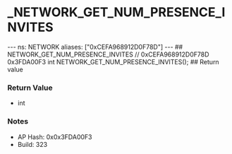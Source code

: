 # _NETWORK_GET_NUM_PRESENCE_INVITES

--- ns: NETWORK aliases: ["0xCEFA968912D0F78D"] --- ## NETWORK_GET_NUM_PRESENCE_INVITES  // 0xCEFA968912D0F78D 0x3FDA00F3 int NETWORK_GET_NUM_PRESENCE_INVITES();   ## Return value

### Return Value
* int

### Notes
* AP Hash: 0x0x3FDA00F3
* Build: 323

